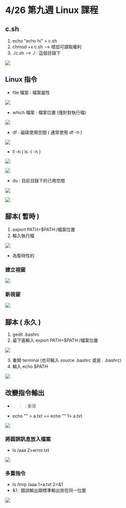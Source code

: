 # 4/26 第九週 Linux 課程

## c.sh
1. echo "echo hi" > c.sh
2. chmod +x c.sh --> 增加可讀取權利
3. ./c.sh --> ./ : 這個目錄下

![](https://github.com/yucing/linux/blob/main/picture/bash4.png)

## Linux 指令
* file 檔案 : 檔案屬性

![](https://github.com/yucing/linux/blob/main/picture/file1.png)

* which 檔案 : 檔案位置 (僅針對執行檔)

![](https://github.com/yucing/linux/blob/main/picture/which.png)

* df : 磁碟使用空間 ( 通常使用 df -h )

![](https://github.com/yucing/linux/blob/main/picture/df.png)

* ll -h ( ls -l -h )

![](https://github.com/yucing/linux/blob/main/picture/ll1.png)

![](https://github.com/yucing/linux/blob/main/picture/ll2.png)

* du : 目前目錄下的已用空間

![](https://github.com/yucing/linux/blob/main/picture/du.png)

![](https://github.com/yucing/linux/blob/main/picture/du.png)

## 腳本( 暫時 )
1. export PATH=$PATH:/檔案位置
2. 輸入執行檔

![](https://github.com/yucing/linux/blob/main/picture/export.png)

* 為暫時性的
### 建立視窗 

![](https://github.com/yucing/linux/blob/main/picture/export2.png)

### 新視窗

![](https://github.com/yucing/linux/blob/main/picture/export3.png)

## 腳本 ( 永久 )
1. gedit .bashrc
2. 最下面輸入 export PATH=$PATH:/檔案位置

![](https://github.com/yucing/linux/blob/main/picture/export4.png)

3. 重開 terminal (也可輸入 source .bashrc 或是 . .bashrc)
4. 輸入 echo $PATH

![](https://github.com/yucing/linux/blob/main/picture/echo3.png)

## 改變指令輸出
* > : 重導
* echo "" > a.txt == echo "" 1> a.txt

![](https://github.com/yucing/linux/blob/main/picture/echo4.png)

### 將錯誤訊息放入檔案
* ls /aaa 2>error.txt

![](https://github.com/yucing/linux/blob/main/picture/error.png)

### 多重指令
* ls /tmp /aaa 1>a.txt 2>&1
* &1 : 錯誤輸出跟標準輸出放在同一位置

![](https://github.com/yucing/linux/blob/main/picture/error2.png)